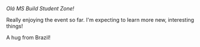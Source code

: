 *Olá MS Build Student Zone!*

Really enjoying the event so far. I'm expecting to learn more new, interesting things!

A hug from Brazil!

